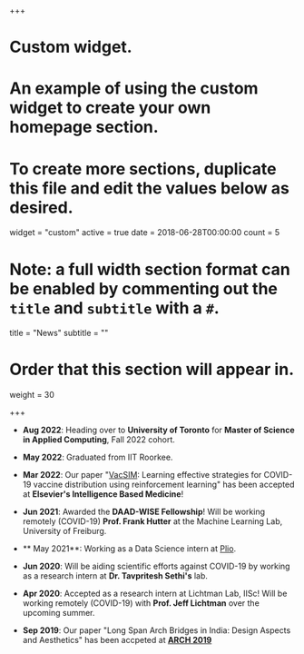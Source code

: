+++
# Custom widget.
# An example of using the custom widget to create your own homepage section.
# To create more sections, duplicate this file and edit the values below as desired.
widget = "custom"
active = true
date = 2018-06-28T00:00:00
count = 5

# Note: a full width section format can be enabled by commenting out the `title` and `subtitle` with a `#`.
title = "News"
 subtitle = ""

# Order that this section will appear in.
weight = 30

+++

-	**Aug 2022**: Heading over to **University of Toronto** for **Master of Science in Applied Computing**, Fall 2022 cohort.
-	**May 2022**: Graduated from IIT Roorkee.
-   **Mar 2022**: Our paper "[VacSIM](https://www.sciencedirect.com/science/article/pii/S2666521222000138): Learning effective strategies for COVID-19 vaccine distribution using reinforcement learning" has been accepted at **Elsevier's Intelligence Based Medicine**!

-   **Jun 2021**:
    Awarded the **DAAD-WISE Fellowship**! Will be working remotely (COVID-19) **Prof. Frank Hutter** at the Machine Learning Lab, University of Freiburg.
    
- ** May 2021**: Working as a Data Science intern at [Plio](https://www.plio.in/). 
- **Jun 2020**: Will be aiding scientific efforts against COVID-19 by working as a research intern at **Dr. Tavpritesh Sethi's** lab. 
-   **Apr 2020**:
    Accepted as a research intern at Lichtman Lab, IISc! Will be working remotely (COVID-19) with **Prof. Jeff Lichtman** over the upcoming summer.

-   **Sep 2019**: Our paper "Long Span Arch Bridges in India: Design Aspects and Aesthetics" has been accpeted at **[ARCH 2019](https://link.springer.com/chapter/10.1007/978-3-030-29227-0_69)**
    
